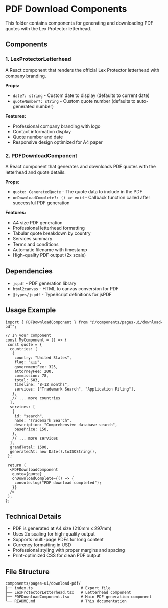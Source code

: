 # PDF Download Components

This folder contains components for generating and downloading PDF quotes with the Lex Protector letterhead.

## Components

### 1. LexProtectorLetterhead

A React component that renders the official Lex Protector letterhead with company branding.

**Props:**

- `date?: string` - Custom date to display (defaults to current date)
- `quoteNumber?: string` - Custom quote number (defaults to auto-generated number)

**Features:**

- Professional company branding with logo
- Contact information display
- Quote number and date
- Responsive design optimized for A4 paper

### 2. PDFDownloadComponent

A React component that generates and downloads PDF quotes with the letterhead and quote details.

**Props:**

- `quote: GeneratedQuote` - The quote data to include in the PDF
- `onDownloadComplete?: () => void` - Callback function called after successful PDF generation

**Features:**

- A4 size PDF generation
- Professional letterhead formatting
- Tabular quote breakdown by country
- Services summary
- Terms and conditions
- Automatic filename with timestamp
- High-quality PDF output (2x scale)

## Dependencies

- `jspdf` - PDF generation library
- `html2canvas` - HTML to canvas conversion for PDF
- `@types/jspdf` - TypeScript definitions for jsPDF

## Usage Example

```tsx
import { PDFDownloadComponent } from "@/components/pages-ui/download-pdf";

// In your component
const MyComponent = () => {
 const quote = {
  countries: [
   {
    country: "United States",
    flag: "🇺🇸",
    governmentFee: 325,
    attorneyFee: 200,
    commission: 78,
    total: 603,
    timeline: "8-12 months",
    services: ["Trademark Search", "Application Filing"],
   },
   // ... more countries
  ],
  services: [
   {
    id: "search",
    name: "Trademark Search",
    description: "Comprehensive database search",
    basePrice: 150,
   },
   // ... more services
  ],
  grandTotal: 1500,
  generatedAt: new Date().toISOString(),
 };

 return (
  <PDFDownloadComponent
   quote={quote}
   onDownloadComplete={() => {
    console.log("PDF download completed");
   }}
  />
 );
};
```

## Technical Details

- PDF is generated at A4 size (210mm x 297mm)
- Uses 2x scaling for high-quality output
- Supports multi-page PDFs for long content
- Currency formatting in USD
- Professional styling with proper margins and spacing
- Print-optimized CSS for clean PDF output

## File Structure

```directory
components/pages-ui/download-pdf/
├── index.ts                     # Export file
├── LexProtectorLetterhead.tsx   # Letterhead component
├── PDFDownloadComponent.tsx     # Main PDF generation component
└── README.md                    # This documentation
```
